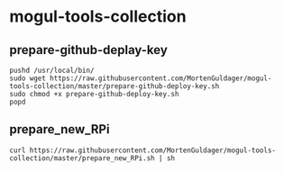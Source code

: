 # mogul-tools-collection

## prepare-github-deplay-key
```
pushd /usr/local/bin/
sudo wget https://raw.githubusercontent.com/MortenGuldager/mogul-tools-collection/master/prepare-github-deploy-key.sh
sudo chmod +x prepare-github-deploy-key.sh
popd
```


## prepare_new_RPi
```
curl https://raw.githubusercontent.com/MortenGuldager/mogul-tools-collection/master/prepare_new_RPi.sh | sh
```
